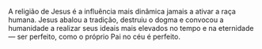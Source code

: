 ﻿A religião de Jesus é a influência mais dinâmica   jamais a ativar a raça humana. Jesus abalou a tradição, destruiu o dogma e convocou a humanidade a realizar seus ideais mais elevados no tempo e na eternidade — ser perfeito, como o próprio Pai no céu é perfeito.